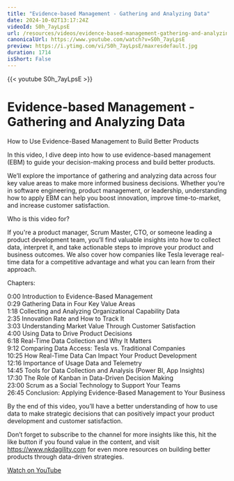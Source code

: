 ```yaml
---
title: "Evidence-based Management - Gathering and Analyzing Data"
date: 2024-10-02T13:17:24Z
videoId: S0h_7ayLpsE
url: /resources/videos/evidence-based-management-gathering-and-analyzing-data
canonicalUrl: https://www.youtube.com/watch?v=S0h_7ayLpsE
preview: https://i.ytimg.com/vi/S0h_7ayLpsE/maxresdefault.jpg
duration: 1714
isShort: False
---
```


{{< youtube S0h_7ayLpsE >}}

# Evidence-based Management - Gathering and Analyzing Data

How to Use Evidence-Based Management to Build Better Products

In this video, I dive deep into how to use evidence-based management (EBM) to guide your decision-making process and build better products.

We’ll explore the importance of gathering and analyzing data across four key value areas to make more informed business decisions. Whether you’re in software engineering, product management, or leadership, understanding how to apply EBM can help you boost innovation, improve time-to-market, and increase customer satisfaction.

Who is this video for?

If you're a product manager, Scrum Master, CTO, or someone leading a product development team, you’ll find valuable insights into how to collect data, interpret it, and take actionable steps to improve your product and business outcomes. We also cover how companies like Tesla leverage real-time data for a competitive advantage and what you can learn from their approach.

Chapters:

0:00 Introduction to Evidence-Based Management  
0:29 Gathering Data in Four Key Value Areas  
1:18 Collecting and Analyzing Organizational Capability Data  
2:35 Innovation Rate and How to Track It  
3:03 Understanding Market Value Through Customer Satisfaction  
4:00 Using Data to Drive Product Decisions  
6:18 Real-Time Data Collection and Why It Matters  
9:12 Comparing Data Access: Tesla vs. Traditional Companies  
10:25 How Real-Time Data Can Impact Your Product Development  
12:16 Importance of Usage Data and Telemetry  
14:45 Tools for Data Collection and Analysis (Power BI, App Insights)  
17:30 The Role of Kanban in Data-Driven Decision Making  
23:00 Scrum as a Social Technology to Support Your Teams  
26:45 Conclusion: Applying Evidence-Based Management to Your Business

By the end of this video, you’ll have a better understanding of how to use data to make strategic decisions that can positively impact your product development and customer satisfaction.

Don’t forget to subscribe to the channel for more insights like this, hit the like button if you found value in the content, and visit https://www.nkdagility.com for even more resources on building better products through data-driven strategies.

[Watch on YouTube](https://www.youtube.com/watch?v=S0h_7ayLpsE)
